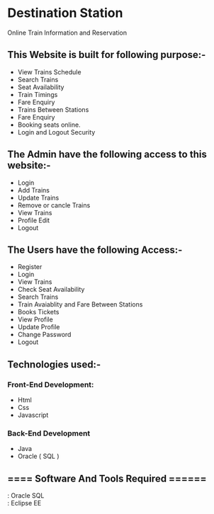 # Destination Station

Online Train Information and Reservation<br />


## This Website is built for following purpose:-<br />
- View Trains Schedule<br />
- Search Trains<br />
- Seat Availability<br />
- Train Timings<br />
- Fare Enquiry<br />
- Trains Between Stations<br />
- Fare Enquiry<br />
- Booking seats online.<br />
- Login and Logout Security<br />

## The Admin have the following access to this website:-<br />
- Login<br />
- Add Trains<br />
- Update Trains<br />
- Remove or cancle Trains<br />
- View Trains<br />
- Profile Edit<br />
- Logout<br />

## The Users have the following Access:-<br />
- Register<br />
- Login<br />
- View Trains<br />
- Check Seat Availability<br />
- Search Trains<br />
- Train Avaiablity and Fare Between Stations<br />
- Books Tickets<br />
- View Profile<br />
- Update Profile<br />
- Change Password<br />
- Logout<br />

## Technologies used:-<br />
### Front-End Development:<br />
- Html<br />
- Css<br />
- Javascript<br />

### Back-End Development<br />
- Java<br />
- Oracle ( SQL )<br />

## ==== Software And Tools Required ======<br />
: Oracle SQL<br />
: Eclipse EE<br />
